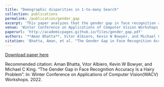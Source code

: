 ```yaml
---
title: "Demographic disparities in 1-to-many Search"
collection: publications
permalink: /publication/gender_gap
excerpt: 'This paper analyzes that the gender gap in face recognition accuracy is mostly due varying dimensions of hairstyles that exists for men and is absent for female'
venue: 'Winter Conference on Applications of Computer Vision Workshops'
paperurl: 'http://academicpages.github.io/files/gender_gap.pdf'
authors: '**Aman Bhatta**, Vıtor Albiero, Kevin W Bowyer, and Michael C King. “The Gender Gap in Face Recognition Accuracy Is a Hairy Problem”. In: Winter Conference on Applications of Computer Vision(WACV) Workshops. 2022.'
citation: 'Bhatta, Aman, et al. "The Gender Gap in Face Recognition Accuracy Is a Hairy Problem." arXiv preprint arXiv:2206.04867 (2022).'
---
```

[Download paper here](https://scholar.google.com/citations?view_op=view_citation&hl=en&user=XZkvOTEAAAAJ&sortby=pubdate&citation_for_view=XZkvOTEAAAAJ:mJbmKSuM8toC)

Recommended citation: Aman Bhatta, Vıtor Albiero, Kevin W Bowyer, and Michael C King. “The Gender Gap in Face Recognition Accuracy Is a Hairy Problem”. In: Winter Conference on Applications of Computer Vision(WACV) Workshops. 2022.
